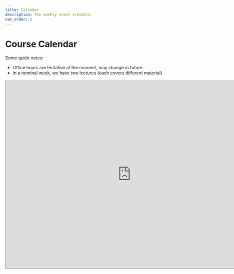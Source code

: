```yaml
---
title: Calendar
description: The weekly event schedule.
nav_order: 2
---
```


# Course Calendar

Some quick notes:
- Office hours are tentative at the moment, may change in future
- In a nominal week, we have two lectures (each covers different material)

<!-- {% for schedule in site.schedules %}
{{ schedule }}
{% endfor %} -->

<iframe src="https://calendar.google.com/calendar/embed?height=600&wkst=1&ctz=America%2FChicago&showPrint=0&mode=WEEK&title=UT%20Austin%20Spring%2025%20CS391L%20Course%20Calendar&src=M2Y4NjBhMGQxZjVhZTczZmQ1MGVjYzM0NzRhYWJjNzQ1MjcxNTViZmI4OGNhMzE4ZmZhZTc4NTlkZmM4ZTFlNEBncm91cC5jYWxlbmRhci5nb29nbGUuY29t&color=%23AD1457" style="border:solid 1px #777" width="800" height="600" frameborder="0" scrolling="no"></iframe>
